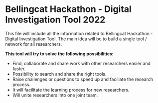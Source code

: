 # Bellingcat Hackathon - Digital Investigation Tool 2022

This file will include all the information related to Bellingcat Hackathon - Digital Investigation Tool. The main idea will be to build a single tool / network for all researchers.

**This tool will try to solve the following possibilities:**

- Find, collaborate and share work with other researchers easier and faster.
- Possibility to search and share the right tools.
- Raise challenges or questions to speed up and faciliate the research process.
- It will facilitate the learning process for new researchers.
- Will unite researchers into one joint team.
